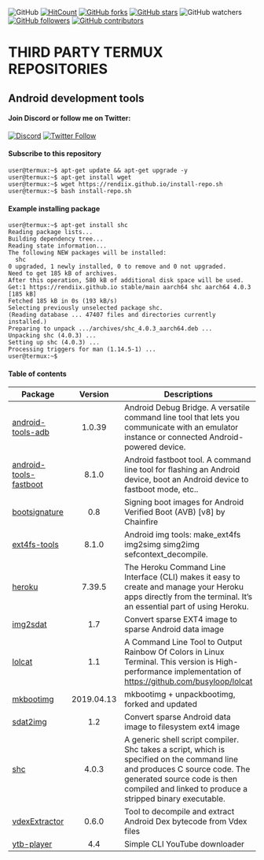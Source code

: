 ![GitHub](https://img.shields.io/github/license/rendiix/rendiix.github.io.svg)
[![HitCount](http://hits.dwyl.io/rendiix/rendiix.github.io.svg)](http://github.com/rendiix/rendiix.github.io)
[![GitHub forks](https://img.shields.io/github/forks/rendiix/rendiix.github.io.svg?style=social&label=Fork&maxAge=2592000)](https://GitHub.com/rendiix/rendiix.github.io/network/)
[![GitHub stars](https://img.shields.io/github/stars/rendiix/rendiix.github.io.svg?style=social&label=Star&maxAge=2592000)](https://GitHub.com/rendiix/rendiix.github.io/stargazers/)
![GitHub watchers](https://img.shields.io/github/watchers/rendiix/rendiix.github.io.svg?style=social)
[![GitHub followers](https://img.shields.io/github/followers/rendiix.svg?style=social&label=Follow&maxAge=2592000)](https://github.com/rendiix?tab=followers)
[![GitHub contributors](https://img.shields.io/github/contributors/rendiix/rendiix.github.io.svg)](https://GitHub.com/rendiix/rendiix.github.io/graphs/contributors/)

# THIRD PARTY TERMUX REPOSITORIES
## Android development tools

#### Join Discord or follow me on Twitter:

[![Discord](https://img.shields.io/discord/404576842419273729.svg?label=join%20discord&logo=discord)](https://discord.gg/5PmKhrc)
[![Twitter Follow](https://img.shields.io/twitter/follow/rendiix.svg?color=green&label=follow&logo=twitter&style=social)](https://twitter.com/rendiix)

#### Subscribe to this repository
``` console
user@termux:~$ apt-get update && apt-get upgrade -y
user@termux:~$ apt-get install wget
user@termux:~$ wget https://rendiix.github.io/install-repo.sh
user@termux:~$ bash install-repo.sh
``` 
#### Example installing package
``` console
user@termux:~$ apt-get install shc
Reading package lists...
Building dependency tree...
Reading state information...
The following NEW packages will be installed:
  shc
0 upgraded, 1 newly installed, 0 to remove and 0 not upgraded.
Need to get 185 kB of archives.
After this operation, 580 kB of additional disk space will be used.
Get:1 https://rendiix.github.io stable/main aarch64 shc aarch64 4.0.3 [185 kB]
Fetched 185 kB in 0s (193 kB/s)
Selecting previously unselected package shc.
(Reading database ... 47407 files and directories currently installed.)
Preparing to unpack .../archives/shc_4.0.3_aarch64.deb ...
Unpacking shc (4.0.3) ...
Setting up shc (4.0.3) ...
Processing triggers for man (1.14.5-1) ...
user@termux:~$
```

#### Table of contents


| Package | Version | Descriptions |
| --- | :---: | --- |
| [android-tools-adb](https://github.com/rendiix/termux-adb-fastboot) | 1.0.39 | Android Debug Bridge. A versatile command line tool that lets you communicate with an emulator instance or connected Android-powered device. |
| [android-tools-fastboot](https://github.com/rendiix/termux-adb-fastboot) | 8.1.0 | Android fastboot tool. A command line tool for flashing an Android device, boot an Android device to fastboot mode, etc.. |
| [bootsignature](https://forum.xda-developers.com/android/software-hacking/signing-boot-images-android-verified-t3600606) | 0.8 | Signing boot images for Android Verified Boot (AVB) [v8] by Chainfire |
| [ext4fs-tools](https://github.com/rendiix/make_ext4fs) | 8.1.0 | Android img tools: make_ext4fs img2simg simg2img sefcontext_decompile. |
| [heroku](https://devcenter.heroku.com/articles/heroku-cli) | 7.39.5 | The Heroku Command Line Interface (CLI) makes it easy to create and manage your Heroku apps directly from the terminal. It’s an essential part of using Heroku. |
| [img2sdat](https://github.com/xpirt/img2sdat) | 1.7 | Convert sparse EXT4 image to sparse Android data image |
| [lolcat](https://github.com/jaseg/lolcat) | 1.1 | A Command Line Tool to Output Rainbow Of Colors in Linux Terminal. This version is High-performance implementation of https://github.com/busyloop/lolcat |
| [mkbootimg](https://github.com/osm0sis/mkbootimg) | 2019.04.13 | mkbootimg + unpackbootimg, forked and updated |
| [sdat2img](https://github.com/xpirt/sdat2img) | 1.2 | Convert sparse Android data image to filesystem ext4 image |
| [shc](https://github.com/neurobin/shc) | 4.0.3 | A generic shell script compiler. Shc takes a script, which is specified on the command line and produces C source code. The generated source code is then compiled and linked to produce a stripped binary executable. |
| [vdexExtractor](https://github.com/anestisb/vdexExtractor) | 0.6.0 | Tool to decompile and extract Android Dex bytecode from Vdex files |
| [ytb-player](https://github.com/rendiix/rendiix.github.io) | 4.4 | Simple CLI YouTube downloader |
